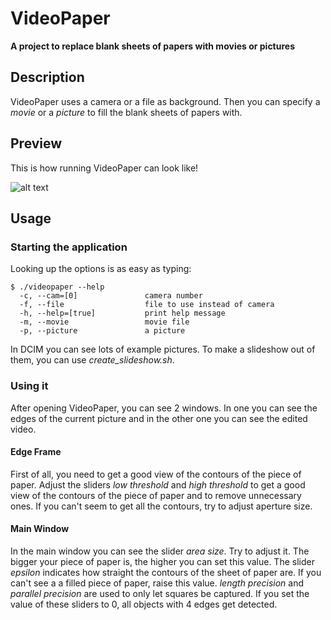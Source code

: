 VideoPaper
==========

**A project to replace blank sheets of papers with movies or pictures**

Description
----------

VideoPaper uses a camera or a file as background.
Then you can specify a *movie* or a *picture* to fill the blank sheets of papers with.

Preview
-------

This is how running VideoPaper can look like!

![alt text][screen]

[screen]: http://imageshack.us/a/img547/2025/pkm9.png "screen"

Usage
-----

### Starting the application

Looking up the options is as easy as typing:

    $ ./videopaper --help
      -c, --cam=[0]               camera number
      -f, --file                  file to use instead of camera
      -h, --help=[true]           print help message
      -m, --movie                 movie file
      -p, --picture               a picture

In DCIM you can see lots of example pictures.
To make a slideshow out of them, you can use *create_slideshow.sh*.

### Using it

After opening VideoPaper, you can see 2 windows.
In one you can see the edges of the current picture and in the other one you can see the edited video.

#### Edge Frame

First of all, you need to get a good view of the contours of the piece of paper.
Adjust the sliders *low threshold* and *high threshold* to get a good view of the contours of the piece of paper and to remove unnecessary ones.
If you can't seem to get all the contours, try to adjust aperture size.

#### Main Window

In the main window you can see the slider *area size*. Try to adjust it. The bigger your piece of paper is, the higher you can set this value.
The slider *epsilon* indicates how straight the contours of the sheet of paper are. If you can't see a a filled piece of paper, raise this value.
*length precision* and *parallel precision* are used to only let squares be captured. If you set the value of these sliders to 0, all objects with 4 edges get detected.
